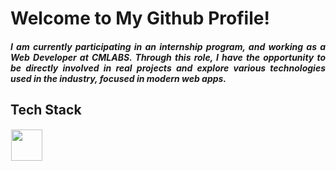 # Welcome to My Github Profile!
##### <div align="justify"> I am currently participating in an internship program, and working as a Web Developer at CMLABS. Through this role, I have the opportunity to be directly involved in real projects and explore various technologies used in the industry, focused in modern web apps.
  <dev/>
  
## Tech Stack
  <img src="https://skillicons.dev/icons?i=javascript,cpp,html,css,nodejs,react,bootstrap,photoshop,python,flutter,debian,tailwind,php,docker,figma" height="50" style="margin: 1px"/> 
</p>







